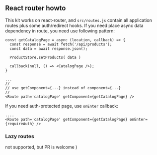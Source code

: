 ## React router howto

This kit works on react-router, and `src/routes.js` contain all application routes
plus some auth/redirect hooks. If you need place async data dependency in route,
you need use following pattern:

```
const getCatalogPage = async (location, callback) => {
  const response = await fetch('/api/products');
  const data = await response.json();

  ProductStore.setProducts( data )

  callback(null, () => <CatalogPage />);
}

...
//
// use getComponent={...} instead of component={...}
//
<Route path='catalogPage' getComponent={getCatalogPage} />
```


If you need auth-protected page, use `onEnter` callback:

```
....
<Route path='catalogPage' getComponent={getCatalogPage} onEnter={requireAuth} />
```


### Lazy routes

not supported, but PR is welcome )
